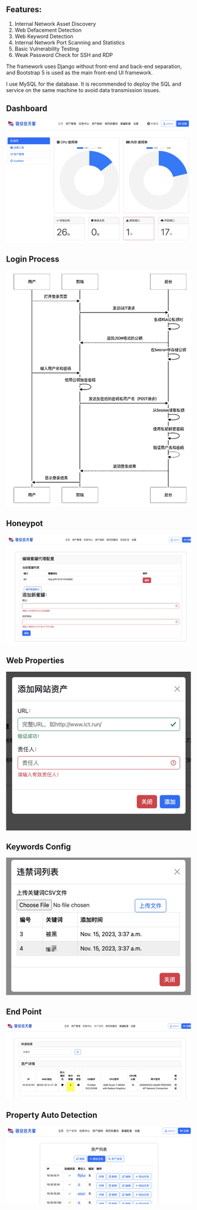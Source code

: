 ## Features:
1. Internal Network Asset Discovery
2. Web Defacement Detection
3. Web Keyword Detection
4. Internal Network Port Scanning and Statistics
5. Basic Vulnerability Testing
6. Weak Password Check for SSH and RDP

The framework uses Django without front-end and back-end separation, and Bootstrap 5 is used as the main front-end UI framework.

I use MySQL for the database. It is recommended to deploy the SQL and service on the same machine to avoid data transmission issues.

## Dashboard
![image](https://github.com/xuemian168/openScan/blob/main/img/dash.jpg)

## Login Process
![image](https://github.com/xuemian168/openScan/blob/main/img/process.jpg)

## Honeypot
![image](https://github.com/xuemian168/openScan/blob/main/img/honeypot.jpg)

## Web Properties
![image](https://github.com/xuemian168/openScan/blob/main/img/webproperties.jpg)

## Keywords Config
![image](https://github.com/xuemian168/openScan/blob/main/img/keywords.jpg)

## End Point
![image](https://github.com/xuemian168/openScan/blob/main/img/end.jpg)

## Property Auto Detection
![image](https://github.com/xuemian168/openScan/blob/main/img/properties.jpg)
